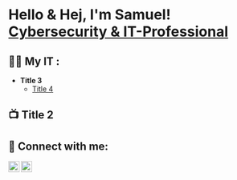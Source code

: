 <h1>Hello & Hej, I'm Samuel! <a href="https://www.linkedin.com/in/joshmadakor/"> Cybersecurity & IT-Professional</a>

<h2>👨‍💻 My IT :</h2>

- <b>Title 3</b>
  - [Title 4](https://github.com/joshmadakor1/Algorithms-Practice)

<h2>📺 Title 2</h2>

<h2> 🤳 Connect with me:</h2>

[<img align="left" alt="Dunderkonung | LinkedIn" width="22px" src="https://cdn.jsdelivr.net/npm/simple-icons@v3/icons/linkedin.svg" />][linkedin]
[<img align="left" alt="Dunderkonung | Instagram" width="22px" src="https://cdn.jsdelivr.net/npm/simple-icons@v3/icons/instagram.svg" />][instagram]

[twitter]: https://twitter.com/joshmadakor
[youtube]: https://www.youtube.com/c/joshmadakor
[instagram]: https://www.instagram.com/joshmadakor/
[linkedin]: https://linkedin.com/in/joshmadakor

<!--
**Abonnenten/Abonnenten** is a ✨ _special_ ✨ repository because its `README.md` (this file) appears on your GitHub profile.

Here are some ideas to get you started:

- 🔭 I’m currently working on ...
- 🌱 I’m currently learning ...
- 👯 I’m looking to collaborate on ...
- 🤔 I’m looking for help with ...
- 💬 Ask me about ...
- 📫 How to reach me: ...
- 😄 Pronouns: ...
- ⚡ Fun fact: ...
-->

